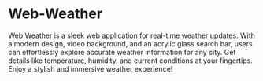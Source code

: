 # Web-Weather
 Web Weather is a sleek web application for real-time weather updates. With a modern design, video background, and an acrylic glass search bar, users can effortlessly explore accurate weather information for any city. Get details like temperature, humidity, and current conditions at your fingertips. Enjoy a stylish and immersive weather experience!
